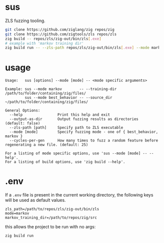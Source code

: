 # sus

ZLS fuzzing tooling.

```bash
git clone https://github.com/ziglang/zig repos/zig
git clone https://github.com/zigtools/zls repos/zls
zig build -- repos/zls/zig-out/bin/zls[.exe]
# example with 'markov training dir'
zig build run -- --zls-path repos/zls/zig-out/bin/zls[.exe] --mode markov -- --training-dir repos/zig/src
```

# usage

```console
Usage:   sus [options] --mode [mode] -- <mode specific arguments>

Example: sus --mode markov        -- --training-dir  /path/to/folder/containing/zig/files/
         sus --mode best_behavior -- --source_dir   ~/path/to/folder/containing/zig/files/

General Options:
  --help                Print this help and exit
  --output-as-dir       Output fuzzing results as directories (default: false)
  --zls-path [path]     Specify path to ZLS executable
  --mode [mode]         Specify fuzzing mode - one of { best_behavior, markov }
  --cycles-per-gen      How many times to fuzz a random feature before regenerating a new file. (default: 25)

For a listing of mode specific options, use 'sus --mode [mode] -- --help'.
For a listing of build options, use 'zig build --help'.
```

# .env

If a `.env` file is present in the current working directory, the following keys will be used as default values.

```console
zls_path=/path/to/repos/zls/zig-out/bin/zls
mode=markov
markov_training_dir=/path/to/repos/zig/src
```

this allows the project to be run with no args:

```console
zig build run
```

